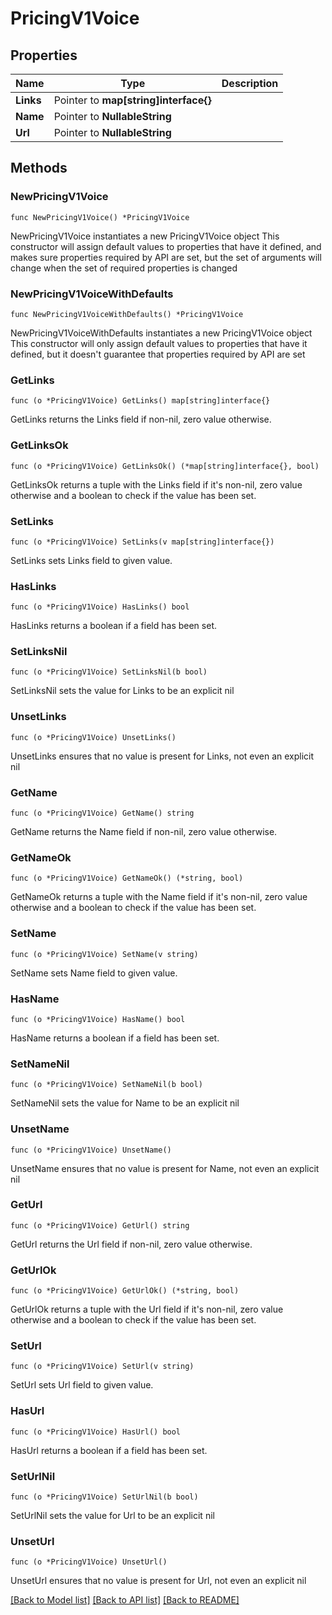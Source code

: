 # PricingV1Voice

## Properties

Name | Type | Description
------------ | ------------- | -------------
**Links** | Pointer to **map[string]interface{}** |  | [optional] 
**Name** | Pointer to **NullableString** |  | [optional] 
**Url** | Pointer to **NullableString** |  | [optional] 

## Methods

### NewPricingV1Voice

`func NewPricingV1Voice() *PricingV1Voice`

NewPricingV1Voice instantiates a new PricingV1Voice object
This constructor will assign default values to properties that have it defined,
and makes sure properties required by API are set, but the set of arguments
will change when the set of required properties is changed

### NewPricingV1VoiceWithDefaults

`func NewPricingV1VoiceWithDefaults() *PricingV1Voice`

NewPricingV1VoiceWithDefaults instantiates a new PricingV1Voice object
This constructor will only assign default values to properties that have it defined,
but it doesn't guarantee that properties required by API are set

### GetLinks

`func (o *PricingV1Voice) GetLinks() map[string]interface{}`

GetLinks returns the Links field if non-nil, zero value otherwise.

### GetLinksOk

`func (o *PricingV1Voice) GetLinksOk() (*map[string]interface{}, bool)`

GetLinksOk returns a tuple with the Links field if it's non-nil, zero value otherwise
and a boolean to check if the value has been set.

### SetLinks

`func (o *PricingV1Voice) SetLinks(v map[string]interface{})`

SetLinks sets Links field to given value.

### HasLinks

`func (o *PricingV1Voice) HasLinks() bool`

HasLinks returns a boolean if a field has been set.

### SetLinksNil

`func (o *PricingV1Voice) SetLinksNil(b bool)`

 SetLinksNil sets the value for Links to be an explicit nil

### UnsetLinks
`func (o *PricingV1Voice) UnsetLinks()`

UnsetLinks ensures that no value is present for Links, not even an explicit nil
### GetName

`func (o *PricingV1Voice) GetName() string`

GetName returns the Name field if non-nil, zero value otherwise.

### GetNameOk

`func (o *PricingV1Voice) GetNameOk() (*string, bool)`

GetNameOk returns a tuple with the Name field if it's non-nil, zero value otherwise
and a boolean to check if the value has been set.

### SetName

`func (o *PricingV1Voice) SetName(v string)`

SetName sets Name field to given value.

### HasName

`func (o *PricingV1Voice) HasName() bool`

HasName returns a boolean if a field has been set.

### SetNameNil

`func (o *PricingV1Voice) SetNameNil(b bool)`

 SetNameNil sets the value for Name to be an explicit nil

### UnsetName
`func (o *PricingV1Voice) UnsetName()`

UnsetName ensures that no value is present for Name, not even an explicit nil
### GetUrl

`func (o *PricingV1Voice) GetUrl() string`

GetUrl returns the Url field if non-nil, zero value otherwise.

### GetUrlOk

`func (o *PricingV1Voice) GetUrlOk() (*string, bool)`

GetUrlOk returns a tuple with the Url field if it's non-nil, zero value otherwise
and a boolean to check if the value has been set.

### SetUrl

`func (o *PricingV1Voice) SetUrl(v string)`

SetUrl sets Url field to given value.

### HasUrl

`func (o *PricingV1Voice) HasUrl() bool`

HasUrl returns a boolean if a field has been set.

### SetUrlNil

`func (o *PricingV1Voice) SetUrlNil(b bool)`

 SetUrlNil sets the value for Url to be an explicit nil

### UnsetUrl
`func (o *PricingV1Voice) UnsetUrl()`

UnsetUrl ensures that no value is present for Url, not even an explicit nil

[[Back to Model list]](../README.md#documentation-for-models) [[Back to API list]](../README.md#documentation-for-api-endpoints) [[Back to README]](../README.md)


